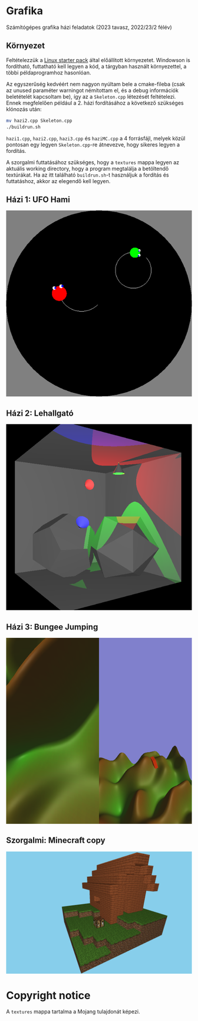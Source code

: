 # Grafika
Számítógépes grafika házi feladatok (2023 tavasz, 2022/23/2 félév)

## Környezet

Feltételezzük a [Linux starter pack](https://git.sch.bme.hu/bobarna/grafika-linux-starter-pack/) által előállított környezetet. Windowson is fordítható, futtatható kell legyen a kód, a tárgyban használt környezettel, a többi példaprogramhoz hasonlóan.

Az egyszerűség kedvéért nem nagyon nyúltam bele a cmake-fileba (csak az unused paraméter warningot némítottam el, és a debug információk beletételét kapcsoltam be), így az a `Skeleton.cpp` létezését feltételezi. Ennek megfelelően például a 2. házi fordításához a következő szükséges klónozás után:

```sh
mv hazi2.cpp Skeleton.cpp
./buildrun.sh
```
`hazi1.cpp`, `hazi2.cpp`, `hazi3.cpp` és `haziMC.cpp` a 4 forrásfájl, melyek közül pontosan egy legyen `Skeleton.cpp`-re átnevezve, hogy sikeres legyen a fordítás.

A szorgalmi futtatásához szükséges, hogy a `textures` mappa legyen az aktuális working directory, hogy a program megtalálja a betöltendő textúrákat. Ha az itt található `buildrun.sh`-t használjuk a fordítás és futtatáshoz, akkor az elegendő kell legyen.

## Házi 1: UFO Hami

![Kép az UFO Hamikról](screenshots/hazi1.png)

## Házi 2: Lehallgató

![Kép a lehallgatókról](screenshots/hazi2.png)

## Házi 3: Bungee Jumping

![Kép a bungee jumpingról](screenshots/hazi3.png)

## Szorgalmi: Minecraft copy

![Kép a Minecraft copyról](screenshots/haziMC.png)

# Copyright notice

A `textures` mappa tartalma a Mojang tulajdonát képezi.

